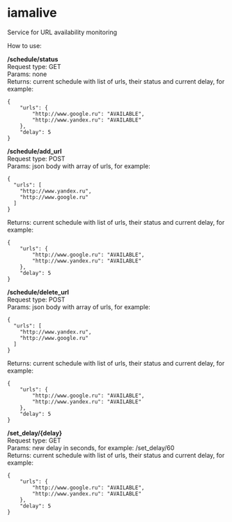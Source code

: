 # iamalive
Service for URL availability monitoring

How to use:

**/schedule/status**  
Request type: GET  
Params: none  
Returns: current schedule with list of urls, their status and current delay, for example:
```
{
    "urls": {
        "http://www.google.ru": "AVAILABLE",
        "http://www.yandex.ru": "AVAILABLE"
    },
    "delay": 5
}
```


**/schedule/add_url**  
Request type: POST  
Params: json body with array of urls, for example: 
```
{
  "urls": [
    "http://www.yandex.ru",
    "http://www.google.ru"
  ]
}
```
Returns: current schedule with list of urls, their status and current delay, for example:
```
{
    "urls": {
        "http://www.google.ru": "AVAILABLE",
        "http://www.yandex.ru": "AVAILABLE"
    },
    "delay": 5
}
```
**/schedule/delete_url**  
Request type: POST  
Params: json body with array of urls, for example:   
```
{
  "urls": [
    "http://www.yandex.ru",
    "http://www.google.ru"
  ]
}
```
Returns: current schedule with list of urls, their status and current delay, for example:
```
{
    "urls": {
        "http://www.google.ru": "AVAILABLE",
        "http://www.yandex.ru": "AVAILABLE"
    },
    "delay": 5
}
```


**/set_delay/{delay}**  
Request type: GET  
Params: new delay in seconds, for example: /set_delay/60  
Returns: current schedule with list of urls, their status and current delay, for example:  
```
{
    "urls": {
        "http://www.google.ru": "AVAILABLE",
        "http://www.yandex.ru": "AVAILABLE"
    },
    "delay": 5
}
```


